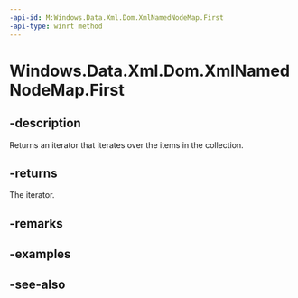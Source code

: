 ```yaml
---
-api-id: M:Windows.Data.Xml.Dom.XmlNamedNodeMap.First
-api-type: winrt method
---
```


<!-- Method syntax
public Windows.Foundation.Collections.IIterator<Windows.Data.Xml.Dom.IXmlNode> First()
-->

# Windows.Data.Xml.Dom.XmlNamedNodeMap.First

## -description
Returns an iterator that iterates over the items in the collection.

## -returns
The iterator.

## -remarks

## -examples

## -see-also
